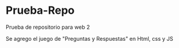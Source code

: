 # Prueba-Repo
Prueba de repositorio para web 2

Se agrego el juego de "Preguntas y Respuestas" en Html, css y JS

